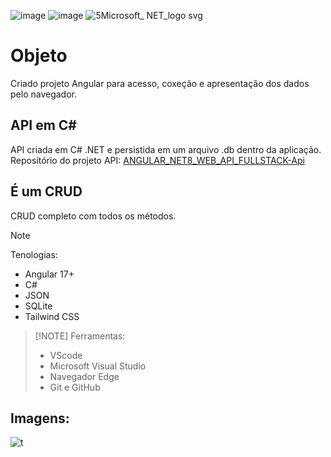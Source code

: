 

![image](https://github.com/user-attachments/assets/345b7d37-8df9-4c01-a9bd-9e65dfa3340c)    ![image](https://github.com/user-attachments/assets/b460bf16-ffd6-41fe-8082-e0a36c9b4635) ![5Microsoft_ NET_logo svg](https://github.com/user-attachments/assets/d7c74938-a7d3-4ab6-a347-c91794eb0d3e)





# Objeto

Criado projeto Angular para acesso, coxeção e apresentação dos dados pelo navegador.

## API em C#

API criada em C# .NET e persistida em um arquivo .db dentro da aplicação. Repositório do projeto API:
[ANGULAR_NET8_WEB_API_FULLSTACK-Api](https://github.com/EderLima88/ANGULAR_NET8_WEB_API_FULLSTACK-Api.git)

## É um CRUD

CRUD completo com todos os métodos.

> [!NOTE]
> Tenologias:
> - Angular 17+
> - C#
> - JSON
> - SQLite
> - Tailwind CSS  


>  [!NOTE]
> Ferramentas:
> - VScode
> - Microsoft Visual Studio
> - Navegador Edge
> - Git e GitHub

## Imagens:
![t](https://github.com/user-attachments/assets/bfd5a213-974a-47ac-9382-524e344c406c)
